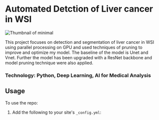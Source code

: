 
# Automated Detction of Liver cancer in WSI

![Thumbnail of minimal](01_01_0106.png)

This project focuses on detection and segmentation of liver cancer in WSI using parallel processing on GPU and used techniques of pruning to improve and optimize my model. The baseline of the model is Unet and Vnet. Further the model has been upgraded with a ResNet backbone and model pruning technique were also applied.
### Technology: Python, Deep Learning, AI for Medical Analysis


## Usage

To use the repo:

1. Add the following to your site's `_config.yml`:

    ```update
    ```

